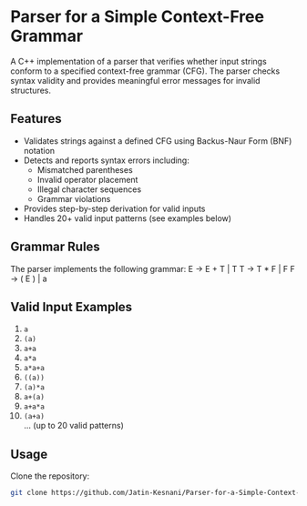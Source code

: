 # Parser for a Simple Context-Free Grammar

A C++ implementation of a parser that verifies whether input strings conform to a specified context-free grammar (CFG). The parser checks syntax validity and provides meaningful error messages for invalid structures.

## Features

- Validates strings against a defined CFG using Backus-Naur Form (BNF) notation
- Detects and reports syntax errors including:
  - Mismatched parentheses
  - Invalid operator placement
  - Illegal character sequences
  - Grammar violations
- Provides step-by-step derivation for valid inputs
- Handles 20+ valid input patterns (see examples below)

## Grammar Rules

The parser implements the following grammar:
E → E + T | T
T → T * F | F
F → ( E ) | a


## Valid Input Examples

1. `a`  
2. `(a)`  
3. `a+a`  
4. `a*a`  
5. `a*a+a`  
6. `((a))`  
7. `(a)*a`  
8. `a+(a)`  
9. `a+a*a`  
10. `(a+a)`  
... (up to 20 valid patterns)

## Usage

Clone the repository:
```bash
git clone https://github.com/Jatin-Kesnani/Parser-for-a-Simple-Context-Free-Grammar.git
```

